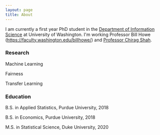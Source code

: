 ```yaml
---
layout: page
title: About
---
```


I am currently a first year PhD student in the [Department of Information Science](https://stat.duke.edu) at University of Washington. I'm working Professor Bill Howe (https://faculty.washington.edu/billhowe/) and [Professor Chirag Shah](https://ischool.uw.edu/people/faculty/profile/chirags).

### Research

Machine Learning

Fairness

Transfer Learning

### Education

B.S. in Applied Statistics, Purdue University, 2018

B.S. in Economics, Purdue University, 2018

M.S. in Statistical Science, Duke University, 2020
